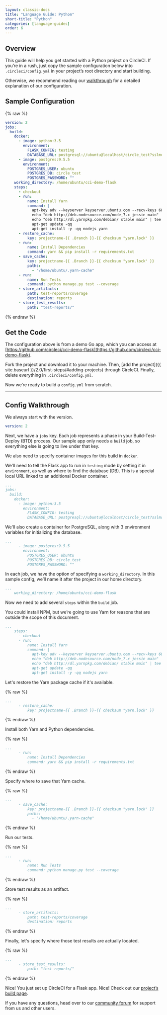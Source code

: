 ```yaml
---
layout: classic-docs
title: "Language Guide: Python"
short-title: "Python"
categories: [language-guides]
order: 6
---
```


## Overview

This guide will help you get started with a Python project on CircleCI. If you’re in a rush, just copy the sample configuration below into `.circleci/config.yml` in your project’s root directory and start building.

Otherwise, we recommend reading our [walkthrough](#config-walkthrough) for a detailed explanation of our configuration.

## Sample Configuration

{% raw %}
```YAML
version: 2
jobs:
  build:
    docker:
      - image: python:3.5
        environment:
          FLASK_CONFIG: testing
          DATABASE_URL: postgresql://ubuntu@localhost/circle_test?sslmode=disable
      - image: postgres:9.5.5
        environment:
          POSTGRES_USER: ubuntu
          POSTGRES_DB: circle_test
          POSTGRES_PASSWORD: ""
    working_directory: /home/ubuntu/cci-demo-flask
    steps:
      - checkout
      - run:
          name: Install Yarn
          command: |
            apt-key adv --keyserver keyserver.ubuntu.com --recv-keys 68576280 86E50310
            echo "deb http://deb.nodesource.com/node_7.x jessie main" | tee /etc/apt/sources.list.d/nodesource.list
            echo "deb http://dl.yarnpkg.com/debian/ stable main" | tee /etc/apt/sources.list.d/yarn.list
            apt-get update -qq
            apt-get install -y -qq nodejs yarn
      - restore_cache:
          key: projectname-{{ .Branch }}-{{ checksum "yarn.lock" }}
      - run:
          name: Install Dependencies
          command: yarn && pip install -r requirements.txt
      - save_cache:
          key: projectname-{{ .Branch }}-{{ checksum "yarn.lock" }}
          paths:
            - "/home/ubuntu/.yarn-cache"
      - run:
          name: Run Tests
          command: python manage.py test --coverage
      - store_artifacts:
          path: test-reports/coverage
          destination: reports
      - store_test_results:
          path: "test-reports/"
```
{% endraw %}

## Get the Code

The configuration above is from a demo Go app, which you can access at [https://github.com/circleci/cci-demo-flask](https://github.com/circleci/cci-demo-flask).

Fork the project and download it to your machine. Then, [add the project]({{ site.baseurl }}/2.0/first-steps/#adding-projects) through CircleCI. Finally, delete everything in `.circleci/config.yml`.

Now we’re ready to build a `config.yml` from scratch.

---

## Config Walkthrough

We always start with the version.

```YAML
version: 2
```

Next, we have a `jobs` key. Each job represents a phase in your Build-Test-Deploy (BTD) process. Our sample app only needs a `build` job, so everything else is going to live under that key.

We also need to specify container images for this build in `docker`.

We'll need to tell the Flask app to run in `testing` mode by setting it in `environment`, as well as where to find the database (DB). This is a special local URL linked to an additional Docker container.

```YAML
...
jobs:
  build:
    docker:
      - image: python:3.5
        environment:
          FLASK_CONFIG: testing
          DATABASE_URL: postgresql://ubuntu@localhost/circle_test?sslmode=disable
```

We'll also create a container for PostgreSQL, along with 3 environment variables for initializing the database.

```YAML
...
      - image: postgres:9.5.5
        environment:
          POSTGRES_USER: ubuntu
          POSTGRES_DB: circle_test
          POSTGRES_PASSWORD: ""
```

In each job, we have the option of specifying a `working_directory`. In this sample config, we’ll name it after the project in our home directory.

```YAML
...
    working_directory: /home/ubuntu/cci-demo-flask
```

Now we need to add several `steps` within the `build` job.

You could install NPM, but we’re going to use Yarn for reasons that are outside the scope of this document.

```YAML
...
    steps:
      - checkout
      - run:
          name: Install Yarn
          command: |
            apt-key adv --keyserver keyserver.ubuntu.com --recv-keys 68576280 86E50310
            echo "deb http://deb.nodesource.com/node_7.x jessie main" | tee /etc/apt/sources.list.d/nodesource.list
            echo "deb http://dl.yarnpkg.com/debian/ stable main" | tee /etc/apt/sources.list.d/yarn.list
            apt-get update -qq
            apt-get install -y -qq nodejs yarn
```

Let's restore the Yarn package cache if it's available.

{% raw %}
```YAML
...
      - restore_cache:
          key: projectname-{{ .Branch }}-{{ checksum "yarn.lock" }}
```
{% endraw %}

Install both Yarn and Python dependencies.

{% raw %}
```YAML
...
      - run:
          name: Install Dependencies
          command: yarn && pip install -r requirements.txt
```
{% endraw %}

Specify where to save that Yarn cache.

{% raw %}
```YAML
...
      - save_cache:
          key: projectname-{{ .Branch }}-{{ checksum "yarn.lock" }}
          paths:
            - "/home/ubuntu/.yarn-cache"
```
{% endraw %}

Run our tests.

{% raw %}
```YAML
...
      - run:
          name: Run Tests
          command: python manage.py test --coverage
```
{% endraw %}

Store test results as an artifact.

{% raw %}
```YAML
...
      - store_artifacts:
          path: test-reports/coverage
          destination: reports
```
{% endraw %}

Finally, let's specify where those test results are actually located.

{% raw %}
```YAML
...
      - store_test_results:
          path: "test-reports/"
```
{% endraw %}

Nice! You just set up CircleCI for a Flask app. Nice! Check out our [project’s build page](https://circleci.com/gh/circleci/cci-demo-flask).

If you have any questions, head over to our [community forum](https://discuss.circleci.com/) for support from us and other users.
